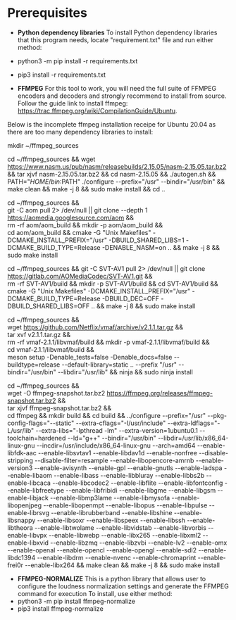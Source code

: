 # Prerequisites
- **Python dependency libraries**
To install Python dependency libraries that this program needs, locate "requirement.txt" file and run either method:
- python3 -m pip install -r requirements.txt
- pip3 install -r requirements.txt

- **FFMPEG**
For this tool to work, you will need the full suite of FFMPEG encoders and decoders and strongly recommend to install from source. Follow the guide link to install ffmpeg: https://trac.ffmpeg.org/wiki/CompilationGuide/Ubuntu. 

Below is the incomplete ffmpeg installation receipe for Ubuntu 20.04 as there are too many dependency libraries to install:

mkdir ~/ffmpeg_sources

cd ~/ffmpeg_sources && wget https://www.nasm.us/pub/nasm/releasebuilds/2.15.05/nasm-2.15.05.tar.bz2 && tar xjvf nasm-2.15.05.tar.bz2 && cd nasm-2.15.05 && ./autogen.sh && PATH="$HOME/bin:$PATH" ./configure --prefix="/usr" --bindir="/usr/bin" && make clean && make -j 8 && sudo make install && cd ..

cd ~/ffmpeg_sources && \
git -C aom pull 2> /dev/null || git clone --depth 1 https://aomedia.googlesource.com/aom && \
rm -rf aom/aom_build && mkdir -p aom/aom_build && \
cd aom/aom_build && cmake -G "Unix Makefiles" -DCMAKE_INSTALL_PREFIX="/usr" -DBUILD_SHARED_LIBS=1 -DCMAKE_BUILD_TYPE=Release -DENABLE_NASM=on .. && make -j 8 && sudo make install

cd ~/ffmpeg_sources && git -C SVT-AV1 pull 2> /dev/null || git clone https://gitlab.com/AOMediaCodec/SVT-AV1.git && \
rm -rf SVT-AV1/build && mkdir -p SVT-AV1/build && cd SVT-AV1/build && \
cmake -G "Unix Makefiles" -DCMAKE_INSTALL_PREFIX="/usr" -DCMAKE_BUILD_TYPE=Release -DBUILD_DEC=OFF -DBUILD_SHARED_LIBS=OFF .. && make -j 8 && sudo make install

cd ~/ffmpeg_sources && \
wget https://github.com/Netflix/vmaf/archive/v2.1.1.tar.gz && \
tar xvf v2.1.1.tar.gz && \
rm -rf vmaf-2.1.1/libvmaf/build && mkdir -p vmaf-2.1.1/libvmaf/build &&\
cd vmaf-2.1.1/libvmaf/build && \
meson setup -Denable_tests=false -Denable_docs=false --buildtype=release --default-library=static .. --prefix "/usr" --bindir="/usr/bin" --libdir="/usr/lib" && ninja && sudo ninja install

cd ~/ffmpeg_sources && \
wget -O ffmpeg-snapshot.tar.bz2 https://ffmpeg.org/releases/ffmpeg-snapshot.tar.bz2 && \
tar xjvf ffmpeg-snapshot.tar.bz2 && \
cd ffmpeg && mkdir build && cd build && ../configure --prefix="/usr" --pkg-config-flags="--static" --extra-cflags="-I/usr/include" --extra-ldflags="-L/usr/lib" --extra-libs="-lpthread -lm" --extra-version=1ubuntu0.1 --toolchain=hardened --ld="g++" --bindir="/usr/bin" --libdir=/usr/lib/x86_64-linux-gnu --incdir=/usr/include/x86_64-linux-gnu --arch=amd64 --enable-libfdk-aac --enable-libsvtav1 --enable-libdav1d --enable-nonfree --disable-stripping --disable-filter=resample --enable-libopencore-amrnb --enable-version3 --enable-avisynth --enable-gpl --enable-gnutls --enable-ladspa --enable-libaom --enable-libass --enable-libbluray --enable-libbs2b --enable-libcaca --enable-libcodec2 --enable-libflite --enable-libfontconfig --enable-libfreetype --enable-libfribidi --enable-libgme --enable-libgsm --enable-libjack --enable-libmp3lame --enable-libmysofa --enable-libopenjpeg --enable-libopenmpt --enable-libopus --enable-libpulse --enable-librsvg --enable-librubberband --enable-libshine --enable-libsnappy --enable-libsoxr --enable-libspeex --enable-libssh --enable-libtheora --enable-libtwolame --enable-libvidstab --enable-libvorbis --enable-libvpx --enable-libwebp --enable-libx265 --enable-libxml2 --enable-libxvid --enable-libzmq --enable-libzvbi --enable-lv2 --enable-omx --enable-openal --enable-opencl --enable-opengl --enable-sdl2 --enable-libdc1394 --enable-libdrm --enable-nvenc --enable-chromaprint --enable-frei0r --enable-libx264 && make clean && make -j 8 && sudo make install

- **FFMPEG-NORMALIZE**
This is a python library that allows user to configure the loudness normalization settings and generate the FFMPEG command for execution
To install, use either method:
- python3 -m pip install ffmpeg-normalize
- pip3 install ffmpeg-normalize

